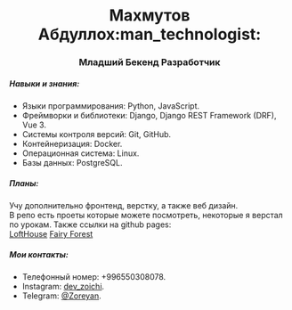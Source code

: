 <h1 align='center'>Махмутов Абдуллох:man_technologist:</h1>
<h3 align='center'>Младший Бекенд Разработчик</h3>
<h5>Навыки и знания:</h5>
<ul>
  <li>Языки программирования: Python, JavaScript.</li>
  <li>Фреймворки и библиотеки: Django, Django REST Framework (DRF), Vue 3.</li>
  <li>Системы контроля версий: Git, GitHub.</li>
  <li>Контейнеризация: Docker.</li>
  <li>Операционная система: Linux.</li>
  <li>Базы данных: PostgreSQL.</li>
</ul>
<h5>Планы:</h5>

Учу дополнительно фронтенд, верстку, а также веб дизайн.<br>В репо есть проеты которые можете посмотреть, некоторые я верстал по урокам. Также ссылки на github pages:<br>
<a href='https://zoreyan.github.io/LoftHouse/'>LoftHouse</a>
<a href='https://zoreyan.github.io/Fairy-Forest/'>Fairy Forest</a>

<h5>Мои контакты:</h5>
<ul>
  <li>Телефонный номер: +996550308078.</li>
  <li>Instagram: <a href='https://www.instagram.com/dev_zoichi/'>dev_zoichi</a>.</li>
  <li>Telegram: <a href='https://t.me/Zoreyan'>@Zoreyan</a>.</li>
</ul>
